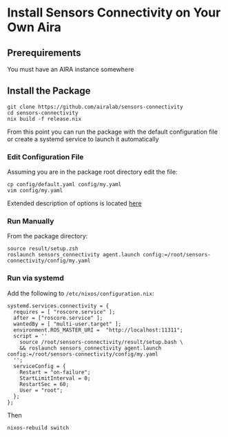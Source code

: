 # Install Sensors Connectivity on Your Own Aira

## Prerequirements

You must have an AIRA instance somewhere

## Install the Package

```
git clone https://github.com/airalab/sensors-connectivity
cd sensors-connectivity
nix build -f release.nix
```

From this point you can run the package with the default configuration file or create a systemd service to launch it automatically

### Edit Configuration File

Assuming you are in the package root directory edit the file:
```
cp config/default.yaml config/my.yaml
vim config/my.yaml
```

Extended description of options is located [here]()

### Run Manually

From the package directory:

```
source result/setup.zsh
roslaunch sensors_connectivity agent.launch config:=/root/sensors-connectivity/config/my.yaml
```

### Run via systemd

Add the following to `/etc/nixos/configuration.nix`:

```
systemd.services.connectivity = {
  requires = [ "roscore.service" ];
  after = ["roscore.service" ];
  wantedBy = [ "multi-user.target" ];
  environment.ROS_MASTER_URI =  "http://localhost:11311";
  script = ''
    source /root/sensors-connectivity/result/setup.bash \
    && roslaunch sensors_connectivity agent.launch config:=/root/sensors-connectivity/config/my.yaml
  '';
  serviceConfig = {
    Restart = "on-failure";
    StartLimitInterval = 0;
    RestartSec = 60;
    User = "root";
  };
};
```

Then

```
nixos-rebuild switch
```

